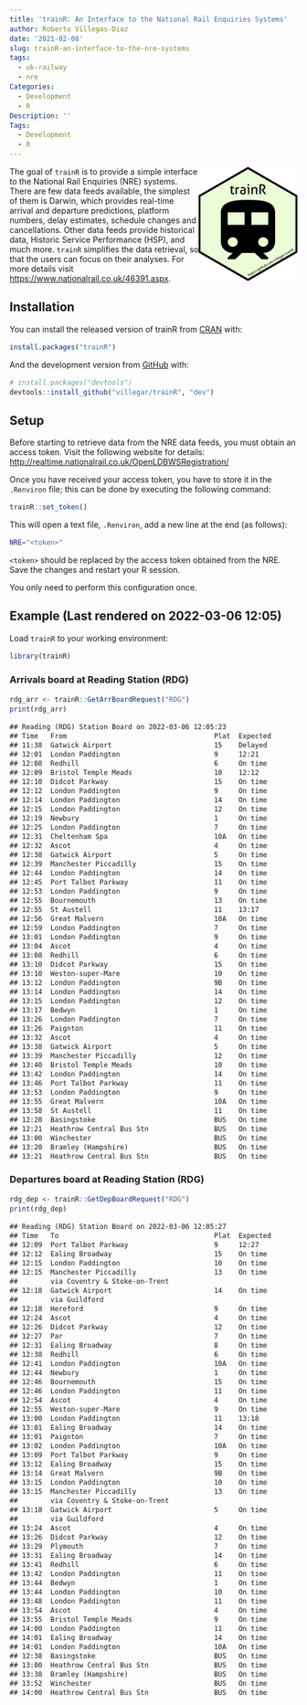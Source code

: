 ```yaml
---
title: 'trainR: An Interface to the National Rail Enquiries Systems'
author: Roberto Villegas-Diaz
date: '2021-02-08'
slug: trainR-an-interface-to-the-nre-systems
tags:
  - uk-railway
  - nre
Categories:
  - Development
  - R
Description: ''
Tags:
  - Development
  - R
---
```


<img src="https://raw.githubusercontent.com/villegar/trainR/main/inst/images/logo.png" alt="logo" align="right" height=200px/>

The goal of `trainR` is to provide a simple interface to the 
National Rail Enquiries (NRE) systems. There are few data feeds 
available, the simplest of them is Darwin, which provides real-time 
arrival and departure predictions, platform numbers, delay estimates, 
schedule changes and cancellations. Other data feeds provide historical 
data, Historic Service Performance (HSP), and much more. `trainR` 
simplifies the data retrieval, so that the users can focus on their 
analyses. For more details visit 
https://www.nationalrail.co.uk/46391.aspx.

## Installation

You can install the released version of trainR from [CRAN](https://CRAN.R-project.org) with:

``` r
install.packages("trainR")
```

And the development version from [GitHub](https://github.com/) with:

``` r
# install.packages("devtools")
devtools::install_github("villegar/trainR", "dev")
```

## Setup
Before starting to retrieve data from the NRE data feeds, you must obtain an access token. 
Visit the following website for details: http://realtime.nationalrail.co.uk/OpenLDBWSRegistration/

Once you have received your access token, you have to store it in the `.Renviron` file; this can be 
done by executing the following command:


```r
trainR::set_token()
```

This will open a text file, `.Renviron`, add a new line at the end (as follows):

```bash
NRE="<token>"
```

`<token>` should be replaced by the access token obtained from the NRE. Save the changes and restart 
your R session.

You only need to perform this configuration once.

## Example (Last rendered on 2022-03-06 12:05)

Load `trainR` to your working environment:

```r
library(trainR)
```

### Arrivals board at Reading Station (RDG)


```r
rdg_arr <- trainR::GetArrBoardRequest("RDG")
print(rdg_arr)
```

```
## Reading (RDG) Station Board on 2022-03-06 12:05:23
## Time   From                                    Plat  Expected
## 11:38  Gatwick Airport                         15    Delayed
## 12:01  London Paddington                       9     12:21
## 12:08  Redhill                                 6     On time
## 12:09  Bristol Temple Meads                    10    12:12
## 12:10  Didcot Parkway                          15    On time
## 12:12  London Paddington                       9     On time
## 12:14  London Paddington                       14    On time
## 12:15  London Paddington                       12    On time
## 12:19  Newbury                                 1     On time
## 12:25  London Paddington                       7     On time
## 12:31  Cheltenham Spa                          10A   On time
## 12:32  Ascot                                   4     On time
## 12:38  Gatwick Airport                         5     On time
## 12:39  Manchester Piccadilly                   15    On time
## 12:44  London Paddington                       14    On time
## 12:45  Port Talbot Parkway                     11    On time
## 12:53  London Paddington                       9     On time
## 12:55  Bournemouth                             13    On time
## 12:55  St Austell                              11    13:17
## 12:56  Great Malvern                           10A   On time
## 12:59  London Paddington                       7     On time
## 13:01  London Paddington                       9     On time
## 13:04  Ascot                                   4     On time
## 13:08  Redhill                                 6     On time
## 13:10  Didcot Parkway                          15    On time
## 13:10  Weston-super-Mare                       10    On time
## 13:12  London Paddington                       9B    On time
## 13:14  London Paddington                       14    On time
## 13:15  London Paddington                       12    On time
## 13:17  Bedwyn                                  1     On time
## 13:26  London Paddington                       7     On time
## 13:26  Paignton                                11    On time
## 13:32  Ascot                                   4     On time
## 13:38  Gatwick Airport                         5     On time
## 13:39  Manchester Piccadilly                   12    On time
## 13:40  Bristol Temple Meads                    10    On time
## 13:42  London Paddington                       14    On time
## 13:46  Port Talbot Parkway                     11    On time
## 13:53  London Paddington                       9     On time
## 13:55  Great Malvern                           10A   On time
## 13:58  St Austell                              11    On time
## 12:20  Basingstoke                             BUS   On time
## 12:21  Heathrow Central Bus Stn                BUS   On time
## 13:00  Winchester                              BUS   On time
## 13:20  Bramley (Hampshire)                     BUS   On time
## 13:21  Heathrow Central Bus Stn                BUS   On time
```

### Departures board at Reading Station (RDG)


```r
rdg_dep <- trainR::GetDepBoardRequest("RDG")
print(rdg_dep)
```

```
## Reading (RDG) Station Board on 2022-03-06 12:05:27
## Time   To                                      Plat  Expected
## 12:09  Port Talbot Parkway                     9     12:27
## 12:12  Ealing Broadway                         15    On time
## 12:15  London Paddington                       10    On time
## 12:15  Manchester Piccadilly                   13    On time
##        via Coventry & Stoke-on-Trent           
## 12:18  Gatwick Airport                         14    On time
##        via Guildford                           
## 12:18  Hereford                                9     On time
## 12:24  Ascot                                   4     On time
## 12:26  Didcot Parkway                          12    On time
## 12:27  Par                                     7     On time
## 12:31  Ealing Broadway                         8     On time
## 12:38  Redhill                                 6     On time
## 12:41  London Paddington                       10A   On time
## 12:44  Newbury                                 1     On time
## 12:46  Bournemouth                             15    On time
## 12:46  London Paddington                       11    On time
## 12:54  Ascot                                   4     On time
## 12:55  Weston-super-Mare                       9     On time
## 13:00  London Paddington                       11    13:18
## 13:01  Ealing Broadway                         14    On time
## 13:01  Paignton                                7     On time
## 13:02  London Paddington                       10A   On time
## 13:09  Port Talbot Parkway                     9     On time
## 13:12  Ealing Broadway                         15    On time
## 13:14  Great Malvern                           9B    On time
## 13:15  London Paddington                       10    On time
## 13:15  Manchester Piccadilly                   13    On time
##        via Coventry & Stoke-on-Trent           
## 13:18  Gatwick Airport                         5     On time
##        via Guildford                           
## 13:24  Ascot                                   4     On time
## 13:26  Didcot Parkway                          12    On time
## 13:29  Plymouth                                7     On time
## 13:31  Ealing Broadway                         14    On time
## 13:41  Redhill                                 6     On time
## 13:42  London Paddington                       11    On time
## 13:44  Bedwyn                                  1     On time
## 13:44  London Paddington                       10    On time
## 13:48  London Paddington                       11    On time
## 13:54  Ascot                                   4     On time
## 13:55  Bristol Temple Meads                    9     On time
## 14:00  London Paddington                       11    On time
## 14:01  Ealing Broadway                         14    On time
## 14:01  London Paddington                       10A   On time
## 12:38  Basingstoke                             BUS   On time
## 13:00  Heathrow Central Bus Stn                BUS   On time
## 13:38  Bramley (Hampshire)                     BUS   On time
## 13:52  Winchester                              BUS   On time
## 14:00  Heathrow Central Bus Stn                BUS   On time
```
